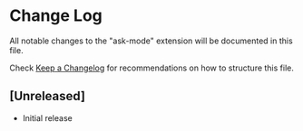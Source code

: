 # Change Log

All notable changes to the "ask-mode" extension will be documented in this file.

Check [Keep a Changelog](http://keepachangelog.com/) for recommendations on how to structure this file.

## [Unreleased]

- Initial release